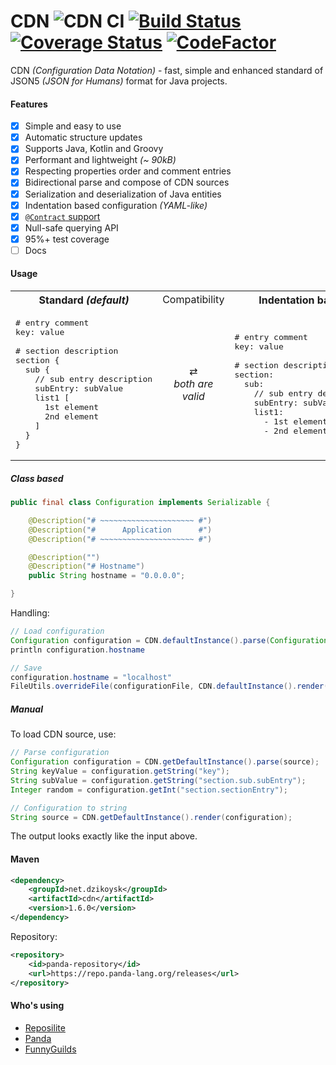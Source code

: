 # CDN ![CDN CI](https://github.com/dzikoysk/cdn/workflows/CDN%20CI/badge.svg)  [![Build Status](https://travis-ci.com/dzikoysk/cdn.svg?branch=master)](https://travis-ci.com/dzikoysk/cdn) [![Coverage Status](https://coveralls.io/repos/github/dzikoysk/cdn/badge.svg?branch=master)](https://coveralls.io/github/dzikoysk/cdn?branch=master) [![CodeFactor](https://www.codefactor.io/repository/github/dzikoysk/cdn/badge)](https://www.codefactor.io/repository/github/dzikoysk/cdn)
CDN *(Configuration Data Notation)* - fast, simple and enhanced standard of JSON5 *(JSON for Humans)* format for Java projects.


#### Features
- [x] Simple and easy to use
- [x] Automatic structure updates
- [x] Supports Java, Kotlin and Groovy
- [x] Performant and lightweight _(~ 90kB)_
- [x] Respecting properties order and comment entries
- [x] Bidirectional parse and compose of CDN sources
- [x] Serialization and deserialization of Java entities 
- [x] Indentation based configuration _(YAML-like)_
- [x] [`@Contract` support](https://www.jetbrains.com/help/idea/contract-annotations.html)
- [x] Null-safe querying API 
- [x] 95%+ test coverage
- [ ] Docs

#### Usage

<table>
<tr>
<th>Standard <i>(default)</i></th>
<td>Compatibility</td>
<th>Indentation based</th>
</tr>
<tr>
<td>
<pre lang="javascript">
# entry comment
key: value <br>
# section description
section {
  sub {
    // sub entry description
    subEntry: subValue
    list1 [
      1st element
      2nd element
    ]
  }
}
</pre>
</td>
<td align="center">
  ⇄ <br> <i>both are valid</i>
</td>
<td>
<pre lang="yaml">
# entry comment
key: value <br>
# section description
section:
  sub:
    // sub entry description
    subEntry: subValue
    list1:
      - 1st element
      - 2nd element
</pre>
</td>
</tr>
</table>

##### Class based

```java
public final class Configuration implements Serializable {

    @Description("# ~~~~~~~~~~~~~~~~~~~~~ #")
    @Description("#      Application      #")
    @Description("# ~~~~~~~~~~~~~~~~~~~~~ #")

    @Description("")
    @Description("# Hostname")
    public String hostname = "0.0.0.0";

}
```

Handling:

```java
// Load configuration
Configuration configuration = CDN.defaultInstance().parse(Configuration.class, configurationSource)
println configuration.hostname

// Save
configuration.hostname = "localhost"
FileUtils.overrideFile(configurationFile, CDN.defaultInstance().render(configuration))

```

##### Manual

To load CDN source, use:

```java
// Parse configuration
Configuration configuration = CDN.getDefaultInstance().parse(source);
String keyValue = configuration.getString("key");
String subValue = configuration.getString("section.sub.subEntry");
Integer random = configuration.getInt("section.sectionEntry");

// Configuration to string 
String source = CDN.getDefaultInstance().render(configuration);
```

The output looks exactly like the input above. 

#### Maven

```xml
<dependency>
    <groupId>net.dzikoysk</groupId>
    <artifactId>cdn</artifactId>
    <version>1.6.0</version>
</dependency>
```

Repository:

```xml
<repository>
    <id>panda-repository</id>
    <url>https://repo.panda-lang.org/releases</url>
</repository>
```

#### Who's using

* [Reposilite](https://github.com/dzikoysk/reposilite)
* [Panda](https://github.com/panda-lang/panda)
* [FunnyGuilds](https://github.com/FunnyGuilds/FunnyGuilds)
